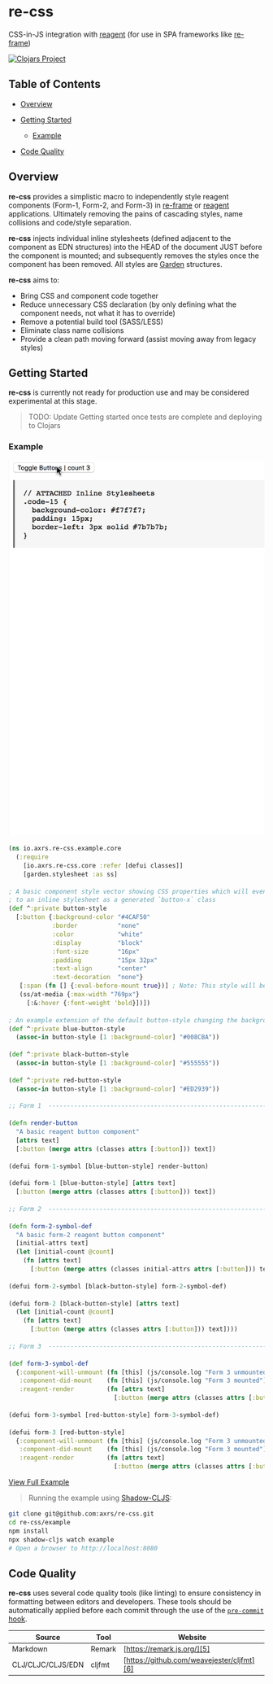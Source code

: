 # re-css

CSS-in-JS integration with [reagent][1] (for use in SPA frameworks like [re-frame][2])

[![Clojars Project][13]][3]

## Table of Contents

-   [Overview](#overview)

-   [Getting Started](#getting-started)

    -   [Example](#example)

-   [Code Quality](#code-quality)

## Overview

**re-css** provides a simplistic macro to independently style reagent components (Form-1, Form-2, and Form-3) in [re-frame][2]
or [reagent][1] applications. Ultimately removing the pains of cascading styles, name collisions and code/style separation.

**re-css** injects individual inline stylesheets (defined adjacent to the component as EDN structures) into
the HEAD of the document JUST before the component is mounted; and subsequently removes the styles once the
component has been removed. All styles are [Garden][14] structures.

**re-css** aims to:

-   Bring CSS and component code together
-   Reduce unnecessary CSS declaration (by only defining what the component needs, not what it has to override)
-   Remove a potential build tool (SASS/LESS)
-   Eliminate class name collisions
-   Provide a clean path moving forward (assist moving away from legacy styles)

## Getting Started

**re-css** is currently not ready for production use and may be considered experimental at this stage.

> TODO: Update Getting started once tests are complete and deploying to Clojars

### Example

![Example][15]

```clojure
(ns io.axrs.re-css.example.core
  (:require
    [io.axrs.re-css.core :refer [defui classes]]
    [garden.stylesheet :as ss]

; A basic component style vector showing CSS properties which will eventually be attached
; to an inline stylesheet as a generated `button-x` class
(def ^:private button-style
  [:button {:background-color "#4CAF50"
            :border           "none"
            :color            "white"
            :display          "block"
            :font-size        "16px"
            :padding          "15px 32px"
            :text-align       "center"
            :text-decoration  "none"}
   [:span (fn [] {:eval-before-mount true})] ; Note: This style will be evaluated ONCE before mount
   (ss/at-media {:max-width "769px"}
     [:&:hover {:font-weight 'bold}])])

; An example extension of the default button-style changing the background color to blue
(def ^:private blue-button-style
  (assoc-in button-style [1 :background-color] "#008CBA"))

(def ^:private black-button-style
  (assoc-in button-style [1 :background-color] "#555555"))

(def ^:private red-button-style
  (assoc-in button-style [1 :background-color] "#ED2939"))

;; Form 1  ----------------------------------------------------------------------------------

(defn render-button
  "A basic reagent button component"
  [attrs text]
  [:button (merge attrs (classes attrs [:button])) text])

(defui form-1-symbol [blue-button-style] render-button)

(defui form-1 [blue-button-style] [attrs text]
  [:button (merge attrs (classes attrs [:button])) text])

;; Form 2  ----------------------------------------------------------------------------------

(defn form-2-symbol-def
  "A basic form-2 reagent button component"
  [initial-attrs text]
  (let [initial-count @count]
    (fn [attrs text]
      [:button (merge attrs (classes initial-attrs attrs [:button])) text])))

(defui form-2-symbol [black-button-style] form-2-symbol-def)

(defui form-2 [black-button-style] [attrs text]
  (let [initial-count @count]
    (fn [attrs text]
      [:button (merge attrs (classes attrs [:button])) text])))

;; Form 3  ----------------------------------------------------------------------------------

(def form-3-symbol-def
  {:component-will-unmount (fn [this] (js/console.log "Form 3 unmounted"))
   :component-did-mount    (fn [this] (js/console.log "Form 3 mounted"))
   :reagent-render         (fn [attrs text]
                             [:button (merge attrs (classes attrs [:button])) text])})

(defui form-3-symbol [red-button-style] form-3-symbol-def)

(defui form-3 [red-button-style]
  {:component-will-unmount (fn [this] (js/console.log "Form 3 unmounted"))
   :component-did-mount    (fn [this] (js/console.log "Form 3 mounted"))
   :reagent-render         (fn [attrs text]
                             [:button (merge attrs (classes attrs [:button])) text])})
```

[View Full Example][4]

> Running the example using [Shadow-CLJS][7]:

```bash
git clone git@github.com:axrs/re-css.git
cd re-css/example
npm install
npx shadow-cljs watch example
# Open a browser to http://localhost:8080
```

## Code Quality

**re-css** uses several code quality tools (like linting) to ensure consistency in formatting between editors and developers.
These tools should be automatically applied before each commit through the use of the [`pre-commit` hook][12].

| Source            | Tool   | Website                                    |
| ----------------- | ------ | ------------------------------------------ |
| Markdown          | Remark | [https://remark.js.org/][5]                |
| CLJ/CLJC/CLJS/EDN | cljfmt | [https://github.com/weavejester/cljfmt][6] |

[1]: https://github.com/reagent-project/reagent

[2]: https://github.com/Day8/re-frame

[4]: example/src/io/axrs/re_css/example/core.cljs

[5]: https://remark.js.org/

[6]: https://github.com/weavejester/cljfmt

[7]: http://shadow-cljs.org/

[8]: #overview

[9]: #getting-started

[10]: #example

[11]: #code-quality

[12]: githooks/pre-commit

[3]: https://clojars.org/io.axrs/re-css

[13]: https://img.shields.io/clojars/v/io.axrs/re-css.svg

[14]: https://github.com/noprompt/garden

[15]: example/example.gif
